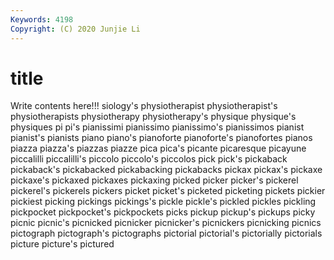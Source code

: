 ```yaml
---
Keywords: 4198
Copyright: (C) 2020 Junjie Li
---
```


# title

Write contents here!!!
siology's 
physiotherapist 
physiotherapist's
physiotherapists 
physiotherapy 
physiotherapy's 
physique 
physique's 
physiques 
pi 
pi's 
pianissimi 
pianissimo
pianissimo's 
pianissimos 
pianist 
pianist's 
pianists 
piano 
piano's 
pianoforte 
pianoforte's 
pianofortes
pianos 
piazza 
piazza's 
piazzas 
piazze 
pica 
pica's 
picante 
picaresque 
picayune
piccalilli 
piccalilli's 
piccolo 
piccolo's 
piccolos 
pick 
pick's 
pickaback 
pickaback's 
pickabacked
pickabacking 
pickabacks 
pickax 
pickax's 
pickaxe 
pickaxe's 
pickaxed 
pickaxes 
pickaxing 
picked
picker 
picker's 
pickerel 
pickerel's 
pickerels 
pickers 
picket 
picket's 
picketed 
picketing
pickets 
pickier 
pickiest 
picking 
pickings 
pickings's 
pickle 
pickle's 
pickled 
pickles
pickling 
pickpocket 
pickpocket's 
pickpockets 
picks 
pickup 
pickup's 
pickups 
picky 
picnic
picnic's 
picnicked 
picnicker 
picnicker's 
picnickers 
picnicking 
picnics 
pictograph 
pictograph's 
pictographs
pictorial 
pictorial's 
pictorially 
pictorials 
picture 
picture's 
pictured 
